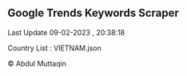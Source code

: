 

## Google Trends Keywords Scraper 
 
Last Update 09-02-2023 , 20:38:18

Country List :
VIETNAM.json



© Abdul Muttaqin 
